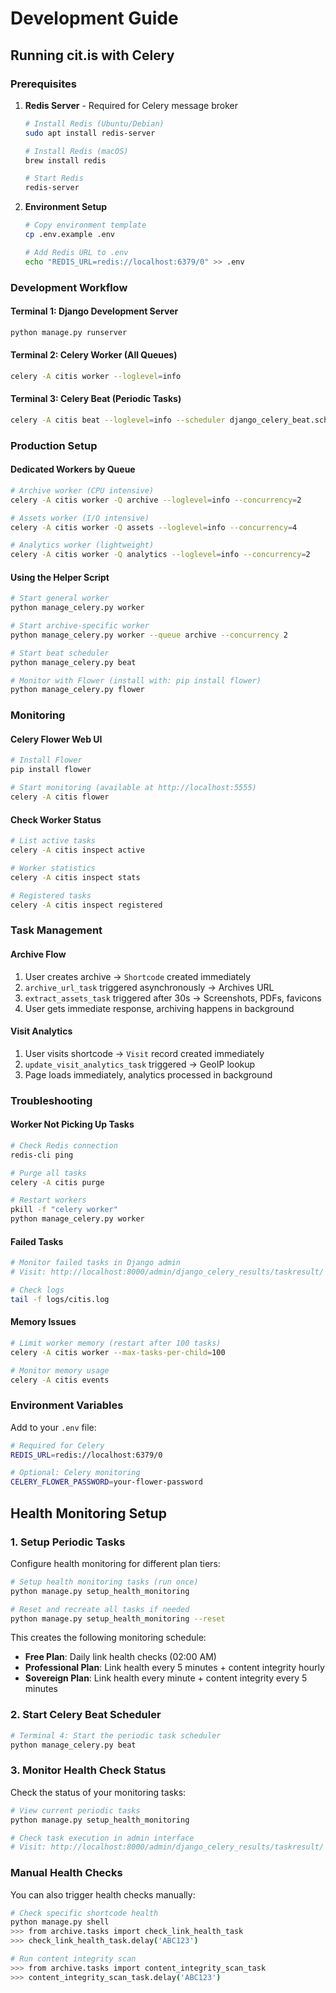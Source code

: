 # Development Guide

## Running cit.is with Celery

### Prerequisites

1. **Redis Server** - Required for Celery message broker
   ```bash
   # Install Redis (Ubuntu/Debian)
   sudo apt install redis-server
   
   # Install Redis (macOS)
   brew install redis
   
   # Start Redis
   redis-server
   ```

2. **Environment Setup**
   ```bash
   # Copy environment template
   cp .env.example .env
   
   # Add Redis URL to .env
   echo "REDIS_URL=redis://localhost:6379/0" >> .env
   ```

### Development Workflow

#### Terminal 1: Django Development Server
```bash
python manage.py runserver
```

#### Terminal 2: Celery Worker (All Queues)
```bash
celery -A citis worker --loglevel=info
```

#### Terminal 3: Celery Beat (Periodic Tasks)
```bash
celery -A citis beat --loglevel=info --scheduler django_celery_beat.schedulers:DatabaseScheduler
```

### Production Setup

#### Dedicated Workers by Queue
```bash
# Archive worker (CPU intensive)
celery -A citis worker -Q archive --loglevel=info --concurrency=2

# Assets worker (I/O intensive) 
celery -A citis worker -Q assets --loglevel=info --concurrency=4

# Analytics worker (lightweight)
celery -A citis worker -Q analytics --loglevel=info --concurrency=2
```

#### Using the Helper Script
```bash
# Start general worker
python manage_celery.py worker

# Start archive-specific worker
python manage_celery.py worker --queue archive --concurrency 2

# Start beat scheduler
python manage_celery.py beat

# Monitor with Flower (install with: pip install flower)
python manage_celery.py flower
```

### Monitoring

#### Celery Flower Web UI
```bash
# Install Flower
pip install flower

# Start monitoring (available at http://localhost:5555)
celery -A citis flower
```

#### Check Worker Status
```bash
# List active tasks
celery -A citis inspect active

# Worker statistics  
celery -A citis inspect stats

# Registered tasks
celery -A citis inspect registered
```

### Task Management

#### Archive Flow
1. User creates archive → `Shortcode` created immediately
2. `archive_url_task` triggered asynchronously → Archives URL
3. `extract_assets_task` triggered after 30s → Screenshots, PDFs, favicons
4. User gets immediate response, archiving happens in background

#### Visit Analytics
1. User visits shortcode → `Visit` record created immediately  
2. `update_visit_analytics_task` triggered → GeoIP lookup
3. Page loads immediately, analytics processed in background

### Troubleshooting

#### Worker Not Picking Up Tasks
```bash
# Check Redis connection
redis-cli ping

# Purge all tasks
celery -A citis purge

# Restart workers
pkill -f "celery worker"
python manage_celery.py worker
```

#### Failed Tasks
```bash
# Monitor failed tasks in Django admin
# Visit: http://localhost:8000/admin/django_celery_results/taskresult/

# Check logs
tail -f logs/citis.log
```

#### Memory Issues
```bash
# Limit worker memory (restart after 100 tasks)
celery -A citis worker --max-tasks-per-child=100

# Monitor memory usage
celery -A citis events
```

### Environment Variables

Add to your `.env` file:
```bash
# Required for Celery
REDIS_URL=redis://localhost:6379/0

# Optional: Celery monitoring
CELERY_FLOWER_PASSWORD=your-flower-password
```

## Health Monitoring Setup

### 1. Setup Periodic Tasks

Configure health monitoring for different plan tiers:

```bash
# Setup health monitoring tasks (run once)
python manage.py setup_health_monitoring

# Reset and recreate all tasks if needed
python manage.py setup_health_monitoring --reset
```

This creates the following monitoring schedule:
- **Free Plan**: Daily link health checks (02:00 AM)
- **Professional Plan**: Link health every 5 minutes + content integrity hourly
- **Sovereign Plan**: Link health every minute + content integrity every 5 minutes

### 2. Start Celery Beat Scheduler

```bash
# Terminal 4: Start the periodic task scheduler
python manage_celery.py beat
```

### 3. Monitor Health Check Status

Check the status of your monitoring tasks:
```bash
# View current periodic tasks
python manage.py setup_health_monitoring

# Check task execution in admin interface
# Visit: http://localhost:8000/admin/django_celery_results/taskresult/
```

### Manual Health Checks

You can also trigger health checks manually:
```bash
# Check specific shortcode health
python manage.py shell
>>> from archive.tasks import check_link_health_task
>>> check_link_health_task.delay('ABC123')

# Run content integrity scan
>>> from archive.tasks import content_integrity_scan_task  
>>> content_integrity_scan_task.delay('ABC123')
``` 